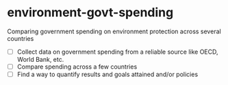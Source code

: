 # environment-govt-spending

Comparing government spending on environment protection across several countries

- [ ] Collect data on government spending from a reliable source like OECD, World Bank, etc.
- [ ] Compare spending across a few countries
- [ ] Find a way to quantify results and goals attained and/or policies
